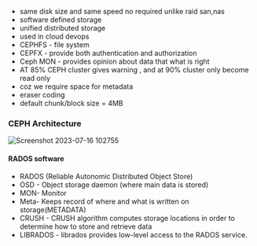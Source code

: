 * same disk size and same speed no required unlike raid san,nas
* software defined storage
* unified distributed storage
* used in cloud devops
* CEPHFS - file system
* CEPFX - provide both authentication and authorization
* Ceph MON - provides opinion about data that what is right
* AT 85% CEPH cluster gives warning , and at 90% cluster only become read only
* coz we require space for metadata
* eraser coding
* default chunk/block size = 4MB
### CEPH Architecture

![Screenshot 2023-07-16 102755](https://github.com/shubnimkar/Storage-Backup-Management/assets/46809421/9dc67446-b3b4-4ab3-8f2f-f047fa4b8882)



#### RADOS software 
* RADOS (Reliable Autonomic Distributed Object Store)
* OSD - Object storage daemon (where main data is stored)
* MON- Monitor
* Meta- Keeps record of where and what is written on storage(METADATA)
* CRUSH -  CRUSH algorithm computes storage locations in order to determine how to store and retrieve data
* LIBRADOS - librados provides low-level access to the RADOS service.
